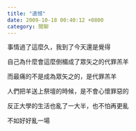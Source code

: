 ```yaml
---
title: "遺憾"
date: 2009-10-18 00:40:12 +0800
category: 閒聊
---
```

<p><p>事情過了這麼久，我到了今天還是覺得</p><p>自己為什麼會這麼倒楣成了眾矢之的代罪羔羊</p><p>而最痛的不是成為眾矢之的，是代罪羔羊</p><p>人們把羊送上祭壇的時候，是不會心懷罪惡的</p><p>反正大學的生活也亂了一大半，也不怕再更亂</p><p>不如好好亂一場</p><p>&nbsp;</p></p>
